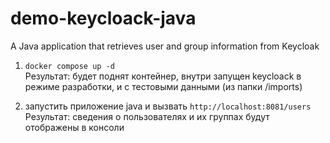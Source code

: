 # demo-keycloack-java
A Java application that retrieves user and group information from Keycloak


1. ```docker compose up -d```   
   Результат: будет поднят контейнер, внутри запущен keycloack в режиме разработки, и с тестовыми данными (из папки /imports)


2. запустить приложение java и вызвать ```http://localhost:8081/users```
   Результат: сведения о пользователях и их группах будут отображены в консоли
